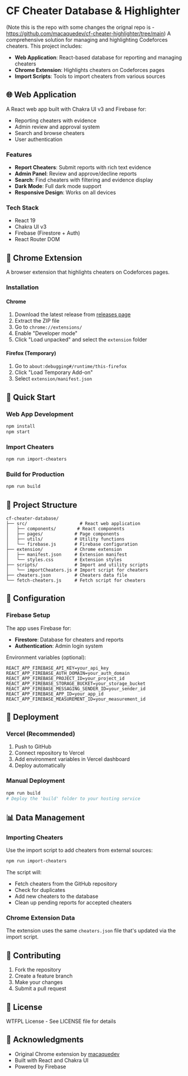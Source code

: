 # CF Cheater Database & Highlighter
(Note this is the repo with some changes the orignal repo is - https://github.com/macaquedev/cf-cheater-highlighter/tree/main)
A comprehensive solution for managing and highlighting Codeforces cheaters. This project includes:

- **Web Application**: React-based database for reporting and managing cheaters
- **Chrome Extension**: Highlights cheaters on Codeforces pages
- **Import Scripts**: Tools to import cheaters from various sources

## 🌐 Web Application

A React web app built with Chakra UI v3 and Firebase for:
- Reporting cheaters with evidence
- Admin review and approval system
- Search and browse cheaters
- User authentication

### Features
- **Report Cheaters**: Submit reports with rich text evidence
- **Admin Panel**: Review and approve/decline reports
- **Search**: Find cheaters with filtering and evidence display
- **Dark Mode**: Full dark mode support
- **Responsive Design**: Works on all devices

### Tech Stack
- React 19
- Chakra UI v3
- Firebase (Firestore + Auth)
- React Router DOM

## 🔌 Chrome Extension

A browser extension that highlights cheaters on Codeforces pages.

### Installation

#### Chrome
1. Download the latest release from [releases page](https://github.com/macaquedev/cf-cheater-highlighter/releases/latest)
2. Extract the ZIP file
3. Go to `chrome://extensions/`
4. Enable "Developer mode"
5. Click "Load unpacked" and select the `extension` folder

#### Firefox (Temporary)
1. Go to `about:debugging#/runtime/this-firefox`
2. Click "Load Temporary Add-on"
3. Select `extension/manifest.json`

## 🚀 Quick Start

### Web App Development
```bash
npm install
npm start
```

### Import Cheaters
```bash
npm run import-cheaters
```

### Build for Production
```bash
npm run build
```

## 📁 Project Structure

```
cf-cheater-database/
├── src/                    # React web application
│   ├── components/        # React components
│   ├── pages/            # Page components
│   ├── utils/            # Utility functions
│   └── firebase.js       # Firebase configuration
├── extension/            # Chrome extension
│   ├── manifest.json     # Extension manifest
│   └── styles.css        # Extension styles
├── scripts/              # Import and utility scripts
│   └── importCheaters.js # Import script for cheaters
├── cheaters.json         # Cheaters data file
└── fetch-cheaters.js     # Fetch script for cheaters
```

## 🔧 Configuration

### Firebase Setup
The app uses Firebase for:
- **Firestore**: Database for cheaters and reports
- **Authentication**: Admin login system

Environment variables (optional):
```
REACT_APP_FIREBASE_API_KEY=your_api_key
REACT_APP_FIREBASE_AUTH_DOMAIN=your_auth_domain
REACT_APP_FIREBASE_PROJECT_ID=your_project_id
REACT_APP_FIREBASE_STORAGE_BUCKET=your_storage_bucket
REACT_APP_FIREBASE_MESSAGING_SENDER_ID=your_sender_id
REACT_APP_FIREBASE_APP_ID=your_app_id
REACT_APP_FIREBASE_MEASUREMENT_ID=your_measurement_id
```

## 🚀 Deployment

### Vercel (Recommended)
1. Push to GitHub
2. Connect repository to Vercel
3. Add environment variables in Vercel dashboard
4. Deploy automatically

### Manual Deployment
```bash
npm run build
# Deploy the 'build' folder to your hosting service
```

## 📊 Data Management

### Importing Cheaters
Use the import script to add cheaters from external sources:
```bash
npm run import-cheaters
```

The script will:
- Fetch cheaters from the GitHub repository
- Check for duplicates
- Add new cheaters to the database
- Clean up pending reports for accepted cheaters

### Chrome Extension Data
The extension uses the same `cheaters.json` file that's updated via the import script.

## 🤝 Contributing

1. Fork the repository
2. Create a feature branch
3. Make your changes
4. Submit a pull request

## 📄 License

WTFPL License - See LICENSE file for details

## 🙏 Acknowledgments

- Original Chrome extension by [macaquedev](https://github.com/macaquedev)
- Built with React and Chakra UI
- Powered by Firebase
